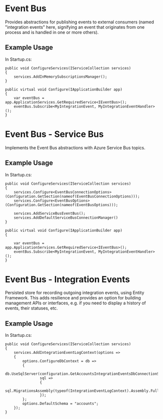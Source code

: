 # Event Bus

Provides abstractions for publishing events to external consumers (named "integration events" here, signifying an event 
that originates from one process and is handled in one or more others). 

## Example Usage

In Startup.cs:

````
public void ConfigureServices(IServiceCollection services)
{
	services.AddInMemorySubscriptionsManager();
}

public virtual void Configure(IApplicationBuilder app)
{
	var eventBus = app.ApplicationServices.GetRequiredService<IEventBus>();
	eventBus.Subscribe<MyIntegrationEvent, MyIntegrationEventHandler>();
}
````

# Event Bus - Service Bus

Implements the Event Bus abstractions with Azure Service Bus topics.

## Example Usage

In Startup.cs:

````
public void ConfigureServices(IServiceCollection services)
{
    services.Configure<EventBusConnectionOptions>(Configuration.GetSection(nameof(EventBusConnectionOptions)));
    services.Configure<EventBusOptions>(Configuration.GetSection(nameof(EventBusOptions)));

	services.AddServiceBusEventBus();
    services.AddDefaultServiceBusConnectionManager()
}

public virtual void Configure(IApplicationBuilder app)
{

	var eventBus = app.ApplicationServices.GetRequiredService<IEventBus>();
	eventBus.Subscribe<MyIntegrationEvent, MyIntegrationEventHandler>();
}
````

# Event Bus - Integration Events

Persisted store for recording outgoing integration events, using Entity Framework. This adds resilience and provides
an option for building management APIs or interfaces, e.g. if you need to display a history of events, their statuses,
etc.

## Example Usage

In Startup.cs:

````
public void ConfigureServices(IServiceCollection services)
{
    services.AddIntegrationEventLogContext(options =>
    {
        options.ConfigureDbContext = db =>
        {
            db.UseSqlServer(configuration.GetAccountsIntegrationEventsDbConnectionString(),
                sql =>
                {
                    sql.MigrationsAssembly(typeof(IntegrationEventLogContext).Assembly.FullName);
                });
        };
        options.DefaultSchema = "accounts";
    });
}
````